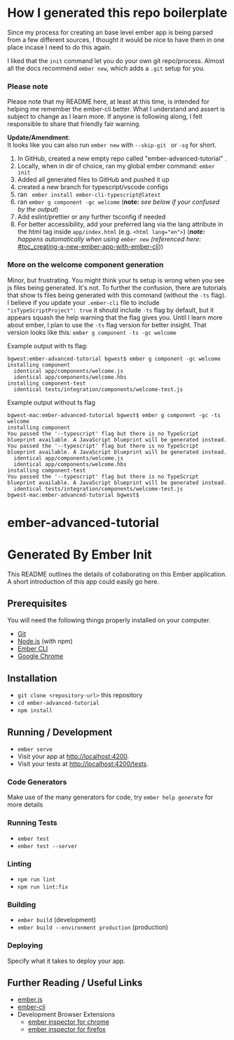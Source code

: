 # How I generated this repo boilerplate

Since my process for creating an base level ember app is being parsed from a few different sources, I thought it would be nice to have them in one place incase I need to do this again.

I liked that the `init` command let you do your own git repo/process. Almost all the docs recommend `ember new`, which adds a `.git` setup for you.

### Please note

Please note that my README here, at least at this time, is intended for helping me remember the ember-cli better. What I understand and assert is subject to change as I learn more. If anyone is following along, I felt responsible to share that friendly fair warning.

**Update/Amendment**:  
It looks like you can also run `ember new` with `--skip-git ` or `-sg` for short.

1. In GitHub, created a new empty repo called "ember-advanced-tutorial" .
2. Locally, when in dir of choice, ran my global ember command: `ember init`
3. Added all generated files to GitHub and pushed it up
4. created a new branch for typescript/vscode configs
5. ran ` ember install ember-cli-typescript@latest`
6. ran `ember g component -gc welcome` (**note:** _see below if your confused by the output_)
7. Add eslint/prettier or any further tsconfig if needed
8. For better accessibility, add your preferred lang via the lang attribute in the html tag inside `app/index.html` (e.g. `<html lang="en">`) (_**note:** happens automatically when using `ember new` (referenced here:_ <a href="https://guides.emberjs.com/release/tutorial/part-1/orientation/#toc_creating-a-new-ember-app-with-ember-cli" target="_blank" rel="noopener noreferrer">#toc_creating-a-new-ember-app-with-ember-cli</a>))

### More on the welcome component generation

Minor, but frustrating. You might think your ts setup is wrong when you see js files being generated. It's not. To further the confusion, there are tutorials that show ts files being generated with this command (without the `-ts` flag). I believe if you update your `.ember-cli` file to include ` "isTypeScriptProject": true` it should include `-ts` flag by default, but it appears squash the help warning that the flag gives you. Until I learn more about ember, I plan to use the `-ts` flag version for better insight. That version looks like this: `ember g component -ts -gc welcome`

Example output with ts flag:

```
bgwest:ember-advanced-tutorial bgwest$ ember g component -gc welcome
installing component
  identical app/components/welcome.js
  identical app/components/welcome.hbs
installing component-test
  identical tests/integration/components/welcome-test.js
```

Example output without ts flag

```
bgwest-mac:ember-advanced-tutorial bgwest$ ember g component -gc -ts welcome
installing component
You passed the '--typescript' flag but there is no TypeScript blueprint available. A JavaScript blueprint will be generated instead.
You passed the '--typescript' flag but there is no TypeScript blueprint available. A JavaScript blueprint will be generated instead.
  identical app/components/welcome.js
  identical app/components/welcome.hbs
installing component-test
You passed the '--typescript' flag but there is no TypeScript blueprint available. A JavaScript blueprint will be generated instead.
  identical tests/integration/components/welcome-test.js
bgwest-mac:ember-advanced-tutorial bgwest$
```

# ember-advanced-tutorial

# Generated By Ember Init

This README outlines the details of collaborating on this Ember application.
A short introduction of this app could easily go here.

## Prerequisites

You will need the following things properly installed on your computer.

- [Git](https://git-scm.com/)
- [Node.js](https://nodejs.org/) (with npm)
- [Ember CLI](https://cli.emberjs.com/release/)
- [Google Chrome](https://google.com/chrome/)

## Installation

- `git clone <repository-url>` this repository
- `cd ember-advanced-tutorial`
- `npm install`

## Running / Development

- `ember serve`
- Visit your app at [http://localhost:4200](http://localhost:4200).
- Visit your tests at [http://localhost:4200/tests](http://localhost:4200/tests).

### Code Generators

Make use of the many generators for code, try `ember help generate` for more details

### Running Tests

- `ember test`
- `ember test --server`

### Linting

- `npm run lint`
- `npm run lint:fix`

### Building

- `ember build` (development)
- `ember build --environment production` (production)

### Deploying

Specify what it takes to deploy your app.

## Further Reading / Useful Links

- [ember.js](https://emberjs.com/)
- [ember-cli](https://cli.emberjs.com/release/)
- Development Browser Extensions
  - [ember inspector for chrome](https://chrome.google.com/webstore/detail/ember-inspector/bmdblncegkenkacieihfhpjfppoconhi)
  - [ember inspector for firefox](https://addons.mozilla.org/en-US/firefox/addon/ember-inspector/)
